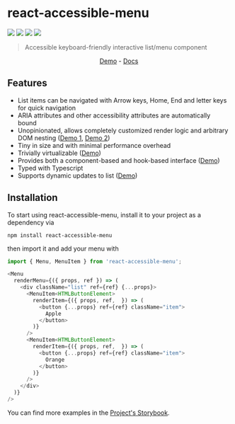 # react-accessible-menu

![](https://badgen.net/npm/v/react-accessible-menu)
![](https://badgen.net/npm/types/react-accessible-menu)
[![](https://badgen.net/bundlephobia/dependency-count/react-complex-tree)](https://bundlephobia.com/package/react-accessible-menu)
[![](https://badgen.net/bundlephobia/minzip/react-complex-tree)](https://bundlephobia.com/package/react-accessible-menu)

> Accessible keyboard-friendly interactive list/menu component

<div style="text-align: center">
<a href="http://lukasbach.github.io/react-accessible-menu/storybook">Demo</a> -
<a href="http://lukasbach.github.io/react-accessible-menu/">Docs</a>
</div>

## Features

- List items can be navigated with Arrow keys, Home, End and letter keys for quick navigation
- ARIA attributes and other accessibility attributes are automatically bound
- Unopinionated, allows completely customized render logic and arbitrary DOM nesting ([Demo 1](https://lukasbach.github.io/react-accessible-menu/storybook/?path=/docs/accessible-menu--complex-nesting), [Demo 2](https://lukasbach.github.io/react-accessible-menu/storybook/?path=/docs/accessible-menu--interrupted-list))
- Tiny in size and with minimal performance overhead
- Trivially virtualizable ([Demo](https://lukasbach.github.io/react-accessible-menu/storybook/?path=/docs/accessible-menu--virtualized-example))
- Provides both a component-based and hook-based interface ([Demo](https://lukasbach.github.io/react-accessible-menu/storybook/?path=/docs/accessible-menu--using-hooks))
- Typed with Typescript
- Supports dynamic updates to list ([Demo](https://lukasbach.github.io/react-accessible-menu/storybook/?path=/docs/accessible-menu--dynamic-changes-to-list))

## Installation

To start using react-accessible-menu, install it to your project as a dependency via

```
npm install react-accessible-menu
```

then import it and add your menu with

```typescript jsx
import { Menu, MenuItem } from 'react-accessible-menu';

<Menu
  renderMenu={({ props, ref }) => (
    <div className="list" ref={ref} {...props}>
      <MenuItem<HTMLButtonElement>
        renderItem={({ props, ref,  }) => (
          <button {...props} ref={ref} className="item">
            Apple
          </button>
        )}
      />
      <MenuItem<HTMLButtonElement>
        renderItem={({ props, ref,  }) => (
          <button {...props} ref={ref} className="item">
            Orange
          </button>
        )}
      />
    </div>
  )}
/>
```

You can find more examples in the [Project's Storybook](https://github.com/lukasbach/react-accessible-menu/blob/main/src/Menu.stories.tsx).
